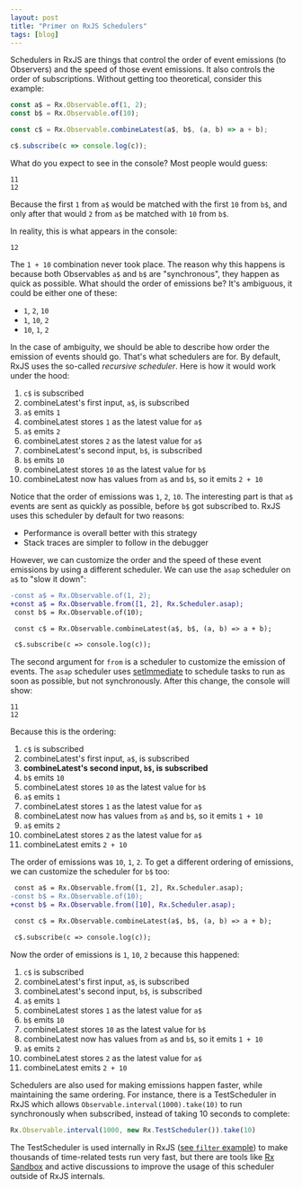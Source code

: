 ```yaml
---
layout: post
title: "Primer on RxJS Schedulers"
tags: [blog]
---
```


Schedulers in RxJS are things that control the order of event emissions (to Observers) and the speed of those event emissions. It also controls the order of subscriptions. Without getting too theoretical, consider this example:

```js
const a$ = Rx.Observable.of(1, 2);
const b$ = Rx.Observable.of(10);

const c$ = Rx.Observable.combineLatest(a$, b$, (a, b) => a + b);

c$.subscribe(c => console.log(c));
```

What do you expect to see in the console? Most people would guess:

```
11
12
```

Because the first `1` from `a$` would be matched with the first `10` from `b$`, and only after that would `2` from `a$` be matched with `10` from `b$`.

In reality, this is what appears in the console:

```
12
```

The `1 + 10` combination never took place. The reason why this happens is because both Observables `a$` and `b$` are "synchronous", they happen as quick as possible. What should the order of emissions be? It's ambiguous, it could be either one of these:

- `1`, `2`, `10`
- `1`, `10`, `2`
- `10`, `1`, `2`

In the case of ambiguity, we should be able to describe how order the emission of events should go. That's what schedulers are for. By default, RxJS uses the so-called *recursive scheduler*. Here is how it would work under the hood:

1. `c$` is subscribed
2. combineLatest's first input, `a$`, is subscribed
3. `a$` emits `1`
4. combineLatest stores `1` as the latest value for `a$`
5. `a$` emits `2`
6. combineLatest stores `2` as the latest value for `a$`
7. combineLatest's second input, `b$`, is subscribed
8. `b$` emits `10`
9. combineLatest stores `10` as the latest value for `b$`
10. combineLatest now has values from `a$` and `b$`, so it emits `2 + 10`

Notice that the order of emissions was `1`, `2`, `10`. The interesting part is that `a$` events are sent as quickly as possible, before `b$` got subscribed to. RxJS uses this scheduler by default for two reasons:

- Performance is overall better with this strategy
- Stack traces are simpler to follow in the debugger

However, we can customize the order and the speed of these event emissions by using a different scheduler. We can use the `asap` scheduler on `a$` to "slow it down":

```diff
-const a$ = Rx.Observable.of(1, 2);
+const a$ = Rx.Observable.from([1, 2], Rx.Scheduler.asap);
 const b$ = Rx.Observable.of(10);

 const c$ = Rx.Observable.combineLatest(a$, b$, (a, b) => a + b);

 c$.subscribe(c => console.log(c));
```

The second argument for `from` is a scheduler to customize the emission of events. The `asap` scheduler uses [setImmediate](http://github.com/YuzuJS/setImmediate) to schedule tasks to run as soon as possible, but not synchronously. After this change, the console will show:

```
11
12
```

Because this is the ordering:

1. `c$` is subscribed
2. combineLatest's first input, `a$`, is subscribed
3. **combineLatest's second input, `b$`, is subscribed**
4. `b$` emits `10`
5. combineLatest stores `10` as the latest value for `b$`
6. `a$` emits `1`
7. combineLatest stores `1` as the latest value for `a$`
8. combineLatest now has values from `a$` and `b$`, so it emits `1 + 10`
9. `a$` emits `2`
10. combineLatest stores `2` as the latest value for `a$`
11. combineLatest emits `2 + 10`

The order of emissions was `10`, `1`, `2`. To get a different ordering of emissions, we can customize the scheduler for `b$` too:

```diff
 const a$ = Rx.Observable.from([1, 2], Rx.Scheduler.asap);
-const b$ = Rx.Observable.of(10);
+const b$ = Rx.Observable.from([10], Rx.Scheduler.asap);

 const c$ = Rx.Observable.combineLatest(a$, b$, (a, b) => a + b);

 c$.subscribe(c => console.log(c));
```

Now the order of emissions is `1`, `10`, `2` because this happened:

1. `c$` is subscribed
2. combineLatest's first input, `a$`, is subscribed
3. combineLatest's second input, `b$`, is subscribed
4. `a$` emits `1`
5. combineLatest stores `1` as the latest value for `a$`
6. `b$` emits `10`
7. combineLatest stores `10` as the latest value for `b$`
8. combineLatest now has values from `a$` and `b$`, so it emits `1 + 10`
9. `a$` emits `2`
10. combineLatest stores `2` as the latest value for `a$`
11. combineLatest emits `2 + 10`

Schedulers are also used for making emissions happen faster, while maintaining the same ordering. For instance, there is a TestScheduler in RxJS which allows `Observable.interval(1000).take(10)` to run synchronously when subscribed, instead of taking 10 seconds to complete:

```js
Rx.Observable.interval(1000, new Rx.TestScheduler()).take(10)
```

The TestScheduler is used internally in RxJS ([see `filter` example](https://github.com/ReactiveX/rxjs/blob/a44d8e5d610fa2c419d0515c456bc924aa1fa095/spec/operators/filter-spec.ts#L37-L44)) to make thousands of time-related tests run very fast, but there are tools like [Rx Sandbox](https://github.com/kwonoj/rx-sandbox/) and active discussions to improve the usage of this scheduler outside of RxJS internals.